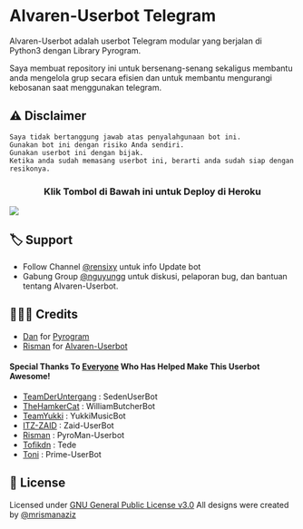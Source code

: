 # Alvaren-Userbot Telegram

Alvaren-Userbot adalah userbot Telegram modular yang berjalan di Python3 dengan Library Pyrogram.

Saya membuat repository ini untuk bersenang-senang sekaligus membantu anda mengelola grup secara efisien dan untuk membantu mengurangi kebosanan saat menggunakan telegram.

## ⚠️ Disclaimer

```
Saya tidak bertanggung jawab atas penyalahgunaan bot ini.
Gunakan bot ini dengan risiko Anda sendiri.
Gunakan userbot ini dengan bijak.
Ketika anda sudah memasang userbot ini, berarti anda sudah siap dengan resikonya.
```

<h3 align="center">Klik Tombol di Bawah ini untuk Deploy di Heroku</h3>
<a href="https://dashboard.heroku.com/new?button-url=https%3A%2F%2Fgithub.com%2Fdevinalvrn%2FAlvaren&template=https%3A%2F%2Fgithub.com%2Fdevinalvrn%2FAlvaren"><img src="https://www.herokucdn.com/deploy/button.svg"></a>
</div>

## 🏷 Support

- Follow Channel [@rensixy](https://t.me/rensixy) untuk info Update bot 
- Gabung Group [@nguyungg](https://t.me/nguyungg) untuk diskusi, pelaporan bug, dan bantuan tentang Alvaren-Userbot.

## 👨🏻‍💻 Credits
-  [Dan](https://github.com/delivrance) for [Pyrogram](https://github.com/pyrogram/pyrogram)
-  [Risman](https://github.com/mrismanaziz) for [Alvaren-Userbot](https://github.com/mrismanaziz/PyroMan-Userbot)

#### Special Thanks To [Everyone](https://github.com/mrismanaziz/Alvaren-Userbot/graphs/contributors) Who Has Helped Make This Userbot Awesome!
-  [TeamDerUntergang](https://github.com/TeamDerUntergang/Telegram-SedenUserBot) : SedenUserBot
-  [TheHamkerCat](https://github.com/TheHamkerCat/WilliamButcherBot) : WilliamButcherBot
-  [TeamYukki](https://github.com/TeamYukki/YukkiMusicBot) : YukkiMusicBot
-  [ITZ-ZAID](https://github.com/ITZ-ZAID) : Zaid-UserBot
-  [Risman](https://github.com/mrismanaziz) : PyroMan-Userbot
-  [Tofikdn](https://github.com/tofikdn) : Tede
-  [Toni](https://github.com/Toni880) : Prime-UserBot

## 📑 License
Licensed under [GNU General Public License v3.0](https://github.com/mrismanaziz/PyroMan-Userbot/blob/Man-Userbot/LICENSE) All designs were created by [@mrismanaziz](https://github.com/mrismanaziz)
